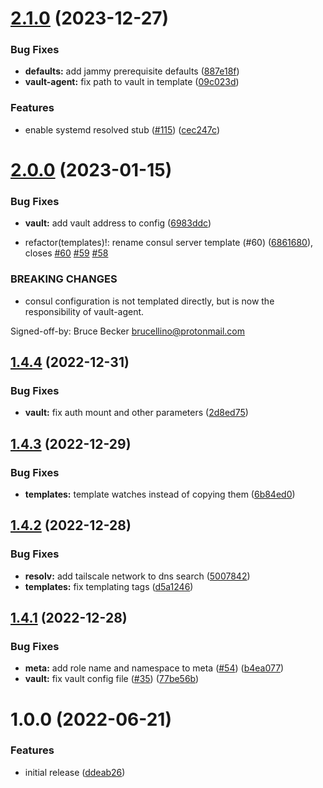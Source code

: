 # [2.1.0](https://github.com/brucellino/ansible-role-consul/compare/v2.0.0...v2.1.0) (2023-12-27)


### Bug Fixes

* **defaults:** add jammy prerequisite defaults ([887e18f](https://github.com/brucellino/ansible-role-consul/commit/887e18ff9cf32ac84b7286fa85ed57be70a0a68f))
* **vault-agent:** fix path to vault in template ([09c023d](https://github.com/brucellino/ansible-role-consul/commit/09c023d5e062b5ea5f11007ac110385ce3658ea0))


### Features

* enable systemd resolved stub ([#115](https://github.com/brucellino/ansible-role-consul/issues/115)) ([cec247c](https://github.com/brucellino/ansible-role-consul/commit/cec247c957e5add5530d86f26f3a98d771a1d7ce))

# [2.0.0](https://github.com/brucellino/ansible-role-consul/compare/v1.4.4...v2.0.0) (2023-01-15)


### Bug Fixes

* **vault:** add vault address to config ([6983ddc](https://github.com/brucellino/ansible-role-consul/commit/6983ddca4d5d49a74d616ecfedaec0e0f7c0d2a3))


* refactor(templates)!: rename consul server template (#60) ([6861680](https://github.com/brucellino/ansible-role-consul/commit/68616807fa1ff380e3836ccafef68a04865df1d2)), closes [#60](https://github.com/brucellino/ansible-role-consul/issues/60) [#59](https://github.com/brucellino/ansible-role-consul/issues/59) [#58](https://github.com/brucellino/ansible-role-consul/issues/58)


### BREAKING CHANGES

* consul configuration is not templated directly, but is now the responsibility of vault-agent.

Signed-off-by: Bruce Becker <brucellino@protonmail.com>

## [1.4.4](https://github.com/brucellino/ansible-role-consul/compare/v1.4.3...v1.4.4) (2022-12-31)


### Bug Fixes

* **vault:** fix auth mount and other parameters ([2d8ed75](https://github.com/brucellino/ansible-role-consul/commit/2d8ed750955ff0db28ef1ae6aa61fd10133aab16))

## [1.4.3](https://github.com/brucellino/ansible-role-consul/compare/v1.4.2...v1.4.3) (2022-12-29)


### Bug Fixes

* **templates:** template watches instead of copying them ([6b84ed0](https://github.com/brucellino/ansible-role-consul/commit/6b84ed081aecb2f43716ce6ffeeded36895c4870))

## [1.4.2](https://github.com/brucellino/ansible-role-consul/compare/v1.4.1...v1.4.2) (2022-12-28)


### Bug Fixes

* **resolv:** add tailscale network to dns search ([5007842](https://github.com/brucellino/ansible-role-consul/commit/5007842547df5512a8dd7c310245eb848a6f114e))
* **templates:** fix templating tags ([d5a1246](https://github.com/brucellino/ansible-role-consul/commit/d5a1246b9123a39b7b740a5c8338b5babd6acdd3))

## [1.4.1](https://github.com/brucellino/ansible-role-consul/compare/v1.4.0...v1.4.1) (2022-12-28)


### Bug Fixes

* **meta:** add role name and namespace to meta ([#54](https://github.com/brucellino/ansible-role-consul/issues/54)) ([b4ea077](https://github.com/brucellino/ansible-role-consul/commit/b4ea0779542af18a2cbc649e58185b521c4eaffa))
* **vault:** fix vault config file ([#35](https://github.com/brucellino/ansible-role-consul/issues/35)) ([77be56b](https://github.com/brucellino/ansible-role-consul/commit/77be56b2c4b85acf3e2c30d27836e53acdf8a899))

# 1.0.0 (2022-06-21)


### Features

* initial release ([ddeab26](https://github.com/brucellino/ansible-role-template/commit/ddeab264f8b4c34ed7a17bf84176e47bbb9acb7c))
